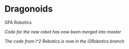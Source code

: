 Dragonoids
==========

GFA Robotics

_Code for the new robot has now been merged into master_

_The code from I^2 Robotics is now in the I2Robotics branch_
